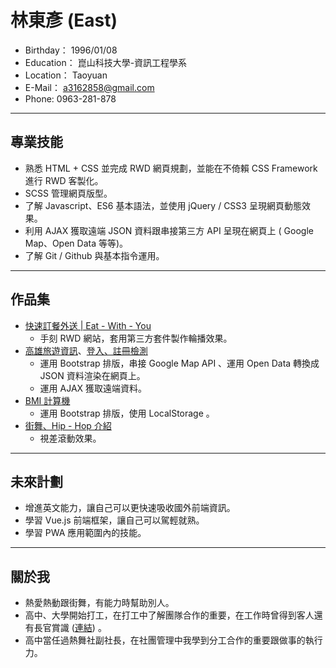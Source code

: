 # 林東彥 (East)
- Birthday： 1996/01/08
- Education： 崑山科技大學-資訊工程學系
- Location： Taoyuan
- E-Mail： a3162858@gmail.com
- Phone: 0963-281-878
----------
## 專業技能
- 熟悉 HTML + CSS 並完成 RWD 網頁規劃，並能在不倚賴 CSS Framework 進行 RWD 客製化。
- SCSS 管理網頁版型。
- 了解 Javascript、ES6 基本語法，並使用 jQuery / CSS3 呈現網頁動態效果。
- 利用 AJAX 獲取遠端 JSON 資料跟串接第三方 API 呈現在網頁上 ( Google Map、Open Data 等等)。
- 了解 Git / Github 與基本指令運用。
---------
## 作品集
- <a href="https://eastm0108.github.io/East-With-You/" target="_blank">快速訂餐外送 | Eat - With - You</a>
    - 手刻 RWD 網站，套用第三方套件製作輪播效果。
- <a href="https://eastm0108.github.io/travel/" target="_blank">高雄旅遊資訊</a>、<a href="https://codepen.io/EastM/pen/pxrbGY" target="_blank">登入、註冊檢測</a>
    - 運用 Bootstrap 排版，串接 Google Map API 、運用 Open Data 轉換成 JSON 資料渲染在網頁上。
    - 運用 AJAX 獲取遠端資料。
- <a href="https://eastm0108.github.io/BMI/" target="_blank">BMI 計算機</a>
    - 運用 Bootstrap 排版，使用 LocalStorage 。 
- <a href="https://eastm0108.github.io/base0909-2/" target="_blank">街舞、Hip - Hop 介紹</a>
    - 視差滾動效果。
---------
## 未來計劃
- 增進英文能力，讓自己可以更快速吸收國外前端資訊。
- 學習 Vue.js 前端框架，讓自己可以駕輕就熟。
- 學習 PWA  應用範圍內的技能。
--------
## 關於我
- 熱愛熱動跟街舞，有能力時幫助別人。
- 高中、大學開始打工，在打工中了解團隊合作的重要，在工作時曾得到客人還有長官賞識 (<a href="https://upload.cc/i1/2018/10/15/U2qIXs.jpg" target="_blank">連結</a>) 。
- 高中當任過熱舞社副社長，在社團管理中我學到分工合作的重要跟做事的執行力。
